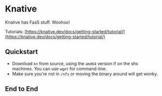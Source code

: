 # Knative
Knative has FaaS stuff. Woohoo!

Tutorials: [https://knative.dev/docs/getting-started/tutorial/](https://knative.dev/docs/getting-started/tutorial/)

## Quickstart
- Download `kn` from source, using the `amd64` version if on the shs machines. You can use `wget` for command-line.
- Make sure you're not in `/nfs` or moving the binary around will get wonky.


## End to End

